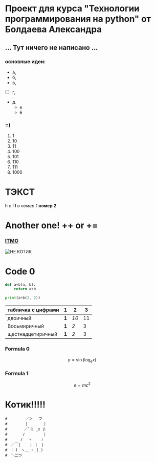 # Проект для курса "Технологии программирования на python" от Болдаева Александра
## ... Тут ничего не написано ...

### основные идеи:
* а,
* б,
* в,
* [ ] г,
* д.
    * е
    * ё

### =)

1. 1
2. 10
3. 11
4. 100
5. 101
6. 110
7. 111
8. 1000

# ТЭКСТ
h *e* l **l** o  *номер 1*
**номер 2**

# Another one! ++ or +=

### **[ITMO](https://itmo.ru/)**

![НЕ КОТИК](https://itmo.ru/file/pages/213/slogan_belyy.png)

# Code 0
```python
def a+b(a, b):
    return a+b

print(a+b(2, 2))
```


| табличка с цифрами | 1     | 2    | 3 |
|--------------------|-------|------|---|
| двоичный           | **1** | *10* | 11|
| Восьмиричный       | **1** | *2*  | 3 |        
| щестнадцетиричный  | **1** | *2*  | 3 |  

### Formula 0
$$
y = \sin(\log_e{x})
$$

### Formula 1
$$
e = mc^2
$$





#
#
#
#
#
#
#
#
#
#
#
#
#
#
#
#
#
#
#
#
#
#
#
#
#
#
#
#
#
#
#
#
#
#
#
#
#
#
#
#
#
#
#
#
#
#
#
#
#
#
#
#
#
#
#
#
# Котик!!!!!

```
#　　　　　／＞　 フ
#　　　　　| 　_　 _|
#　 　　　／`ミ _x 彡
#　　 　 /　　　 　 |
#　　　 /　 ヽ　　 ﾉ
#　／￣|　　 |　|　|
#　| (￣ヽ＿_ヽ_)_)
#　＼二つ
```
